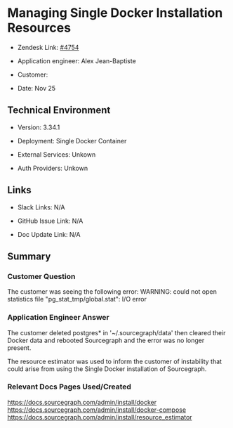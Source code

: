 

# Managing Single Docker Installation Resources<!-- Ticket Title  Hint: include keywords to make it searchable -->



- Zendesk Link: [#4754](https://sourcegraph.zendesk.com/agent/tickets/4754)

- Application engineer: Alex Jean-Baptiste

- Customer: <!-- Redact if this contains personally identifying information -->

- Date: Nov 25


<!-- Data populated from integration, speak to Ben Gordon or Michael Bali if not working -->

<!-- During Internal team trial, fill missing data manually (we are waiting for all data to sync) -->



## Technical Environment

- Version: ​3.34.1

- Deployment: Single Docker Container

- External Services: Unkown

- Auth Providers: Unkown





## Links
<!-- Data for application engineer manual entry -->
- Slack Links: N/A

- GitHub Issue Link: N/A

- Doc Update Link: N/A



## Summary

### Customer Question

The customer was seeing the following error: WARNING: could not open statistics file "pg_stat_tmp/global.stat": I/O error

### Application Engineer Answer

The customer deleted postgres* in '~/.sourcegraph/data' then cleared their Docker data and rebooted Sourcegraph and the error was no longer present. 

The resource estimator was used to inform the customer of instability that could arise from using the Single Docker installation of Sourcegraph.



### Relevant Docs Pages Used/Created
https://docs.sourcegraph.com/admin/install/docker
https://docs.sourcegraph.com/admin/install/docker-compose
https://docs.sourcegraph.com/admin/install/resource_estimator




<!-- Once complete, upload a copy to https://github.com/sourcegraph/support-tools-internal/tree/main/resolved-tickets as a .md file -->
<!-- Name the file 4754.md -->
